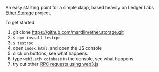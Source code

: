 
An easy starting point for a simple dapp, based heavily on Ledger Labs [Ether Storage](https://github.com/ledgerlabs/ether.storage) project. 

To get started:

1. git clone https://github.com/mardlin/ether.storage.git
1. `$ npm install testrpc`
1. `$ testrpc`
1. open `index.html`, and open the JS console
1. click on buttons, see what happens. 
2. type `web3.eth.coinbase` in the console, see what happens.
3. try out other [RPC requests using web3.js](https://github.com/mardlin/ethereum-tutorials/blob/master/web3js.md#interacting-with-testrpc)